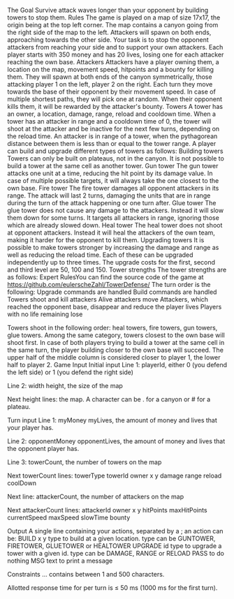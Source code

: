 The Goal
Survive attack waves longer than your opponent by building towers to stop them.
 	Rules
The game is played on a map of size 17x17, the origin being at the top left corner. The map contains a canyon going from the right side of the map to the left. Attackers will spawn on both ends, approaching towards the other side.
Your task is to stop the opponent attackers from reaching your side and to support your own attackers.
Each player starts with 350 money and has 20 lives, losing one for each attacker reaching the own base.
Attackers
Attackers have a player owning them, a location on the map, movement speed, hitpoints and a bounty for killing them.
They will spawn at both ends of the canyon symmetrically, those attacking player 1 on the left, player 2 on the right. Each turn they move towards the base of their opponent by their movement speed. In case of multiple shortest paths, they will pick one at random.
When their opponent kills them, it will be rewarded by the attacker's bounty.
Towers
A tower has an owner, a location, damage, range, reload and cooldown time. When a tower has an attacker in range and a cooldown time of 0, the tower will shoot at the attacker and be inactive for the next few turns, depending on the reload time.
An attacker is in range of a tower, when the pythagorean distance between them is less than or equal to the tower range.
A player can build and upgrade different types of towers as follows:
Building towers
Towers can only be built on plateaus, not in the canyon. It is not possible to build a tower at the same cell as another tower.
Gun tower
The gun tower attacks one unit at a time, reducing the hit point by its damage value. In case of multiple possible targets, it will always take the one closest to the own base.
Fire tower
The fire tower damages all opponent attackers in its range. The attack will last 2 turns, damaging the units that are in range during the turn of the attack happening or one turn after.
Glue tower
The glue tower does not cause any damage to the attackers. Instead it will slow them down for some turns. It targets all attackers in range, ignoring those which are already slowed down.
Heal tower
The heal tower does not shoot at opponent attackers. Instead it will heal the attackers of the own team, making it harder for the opponent to kill them.
Upgrading towers
It is possible to make towers stronger by increasing the damage and range as well as reducing the reload time. Each of these can be upgraded independently up to three times. The upgrade costs for the first, second and third level are 50, 100 and 150.
Tower strengths
The tower strengths are as follows: 
 	Expert RulesYou can find the source code of the game at https://github.com/eulerscheZahl/TowerDefense/
The turn order is the following:
Upgrade commands are handled
Build commands are handled
Towers shoot and kill attackers
Alive attackers move
Attackers, which reached the opponent base, disappear and reduce the player lives
Players with no life remaining lose

Towers shoot in the following order: heal towers, fire towers, gun towers, glue towers. Among the same category, towers closest to the own base will shoot first.
In case of both players trying to build a tower at the same cell in the same turn, the player building closer to the own base will succeed. The upper half of the middle column is considered closer to player 1, the lower half to player 2.
 	Game Input
Initial input
Line 1: playerId, either 0 (you defend the left side) or 1 (you defend the right side)

Line 2: width height, the size of the map

Next height lines: the map. A character can be . for a canyon or # for a plateau.

Turn input
Line 1: myMoney myLives, the amount of money and lives that your player has.

Line 2: opponentMoney opponentLives, the amount of money and lives that the opponent player has.

Line 3: towerCount, the number of towers on the map

Next towerCount lines: towerType towerId owner x y damage range reload coolDown

Next line: attackerCount, the number of attackers on the map

Next attackerCount lines: attackerId owner x y hitPoints maxHitPoints currentSpeed maxSpeed slowTime bounty

Output
A single line containing your actions, separated by a ;
an action can be:
BUILD x y type to build at a given location. type can be GUNTOWER, FIRETOWER, GLUETOWER or HEALTOWER
UPGRADE id type to upgrade a tower with a given id. type can be DAMAGE, RANGE or RELOAD
PASS to do nothing
MSG text to print a message

Constraints
... contains between 1 and 500 characters.

Allotted response time for per turn is ≤ 50 ms (1000 ms for the first turn).